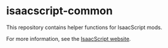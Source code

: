 # isaacscript-common

This repository contains helper functions for IsaacScript mods.

For more information, see the [IsaacScript website](https://isaacscript.github.io/).
